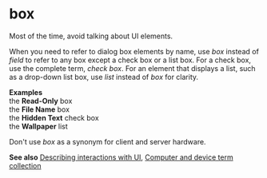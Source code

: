 # box

Most of the time, avoid talking about UI elements. 

When you need to refer to dialog box elements by name, use *box* instead of *field* to refer to any box except a check box or a list box. For a check box, use the complete term, *check box*. For an element that displays a list, such as a drop-down list box, use *list* instead of *box* for clarity.

**Examples**  
the **Read-Only** box  
the **File Name** box  
the **Hidden Text** check box  
the **Wallpaper** list  

Don't use *box* as a synonym for client and server hardware. 

**See also** [Describing interactions with UI](/style-guide/procedures-instructions/describing-interactions-with-ui), [Computer and device term collection](/style-guide/a-z-word-list-term-collections/term-collections/computer-device-terms)
